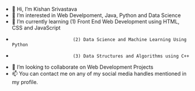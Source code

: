 - 👋 Hi, I’m Kishan Srivastava
- 👀 I’m interested in Web Develpoment, Java, Python and Data Science
- 🌱 I’m currently learning (1) Front End Web Development using HTML, CSS and JavaScript
-                            (2) Data Science and Machine Learning Using Python
-                            (3) Data Structures and Algorithms using C++
- 💞️ I’m looking to collaborate on Web Development Projects
- 📫 You can contact me on any of my social media handles mentioned in my profile.

<!---
kishansrivastava-ks/kishansrivastava-ks is a ✨ special ✨ repository because its `README.md` (this file) appears on your GitHub profile.
You can click the Preview link to take a look at your changes.
--->
